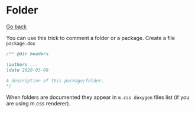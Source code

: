 # Folder

[Go back](../c.md)

You can use this trick to comment a folder 
or a package. Create a file ``package.dox``

```c
/** @dir headers

\authors ...
\date 2020-03-08

A description of this package/folder.
*/
```

When folders are documented they appear
in ``m.css doxygen`` files list (if you are using
m.css renderer).